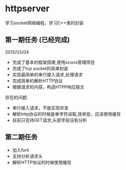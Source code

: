 # httpserver
学习socket网络编程，学习C++类的封装

## 第一期任务 (已经完成)
2015/03/04
* 完成了基本的框架搭建,使用scons管理项目
* 完成了tcp socket的简单封装
* 实现最简单的串行接入请求,处理请求
* 完成简单的解析HTTP协议
* 根据请求的内容，构造HTPP响应报文

存在的问题:
* 串行接入请求，不能实现并发
* 解析http协议的时候是单字符读取,效率低，应该使用缓存
* 目前只支持GET请求,头部字段没有分析


## 第二期任务
* 加入fork
* 支持分析请求头
* 解析HTTP协议的时候使用缓存
